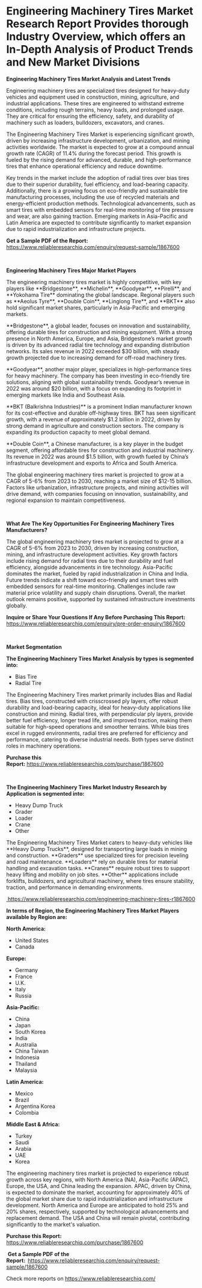 <p><h1>Engineering Machinery Tires Market Research Report Provides thorough Industry Overview, which offers an In-Depth Analysis of Product Trends and New Market Divisions</h1></p><p><strong>Engineering Machinery Tires Market Analysis and Latest Trends</strong></p>
<p><p>Engineering machinery tires are specialized tires designed for heavy-duty vehicles and equipment used in construction, mining, agriculture, and industrial applications. These tires are engineered to withstand extreme conditions, including rough terrains, heavy loads, and prolonged usage. They are critical for ensuring the efficiency, safety, and durability of machinery such as loaders, bulldozers, excavators, and cranes.</p><p>The Engineering Machinery Tires Market is experiencing significant growth, driven by increasing infrastructure development, urbanization, and mining activities worldwide. The market is expected to grow at a compound annual growth rate (CAGR) of 11.4% during the forecast period. This growth is fueled by the rising demand for advanced, durable, and high-performance tires that enhance operational efficiency and reduce downtime.</p><p>Key trends in the market include the adoption of radial tires over bias tires due to their superior durability, fuel efficiency, and load-bearing capacity. Additionally, there is a growing focus on eco-friendly and sustainable tire manufacturing processes, including the use of recycled materials and energy-efficient production methods. Technological advancements, such as smart tires with embedded sensors for real-time monitoring of tire pressure and wear, are also gaining traction. Emerging markets in Asia-Pacific and Latin America are expected to contribute significantly to market expansion due to rapid industrialization and infrastructure projects.</p></p>
<p><strong>Get a Sample PDF of the Report:&nbsp;</strong> <a href="https://www.reliableresearchiq.com/enquiry/request-sample/1867600?utm_campaign=1129&utm_medium=2&utm_source=Github&utm_content=ia&utm_term=24012025&utm_id=engineering-machinery-tires">https://www.reliableresearchiq.com/enquiry/request-sample/1867600</a></p>
<p>&nbsp;</p>
<p><strong>Engineering Machinery Tires Major Market Players</strong></p>
<p><p>The engineering machinery tires market is highly competitive, with key players like **Bridgestone**, **Michelin**, **Goodyear**, **Pirelli**, and **Yokohama Tire** dominating the global landscape. Regional players such as **Aeolus Tyre**, **Double Coin**, **Linglong Tire**, and **BKT** also hold significant market shares, particularly in Asia-Pacific and emerging markets.</p><p>**Bridgestone**, a global leader, focuses on innovation and sustainability, offering durable tires for construction and mining equipment. With a strong presence in North America, Europe, and Asia, Bridgestone’s market growth is driven by its advanced radial tire technology and expanding distribution networks. Its sales revenue in 2022 exceeded $30 billion, with steady growth projected due to increasing demand for off-road machinery tires.</p><p>**Goodyear**, another major player, specializes in high-performance tires for heavy machinery. The company has been investing in eco-friendly tire solutions, aligning with global sustainability trends. Goodyear’s revenue in 2022 was around $20 billion, with a focus on expanding its footprint in emerging markets like India and Southeast Asia.</p><p>**BKT (Balkrishna Industries)** is a prominent Indian manufacturer known for its cost-effective and durable off-highway tires. BKT has seen significant growth, with a revenue of approximately $1.2 billion in 2022, driven by strong demand in agriculture and construction sectors. The company is expanding its production capacity to meet global demand.</p><p>**Double Coin**, a Chinese manufacturer, is a key player in the budget segment, offering affordable tires for construction and industrial machinery. Its revenue in 2022 was around $1.5 billion, with growth fueled by China’s infrastructure development and exports to Africa and South America.</p><p>The global engineering machinery tires market is projected to grow at a CAGR of 5-6% from 2023 to 2030, reaching a market size of $12-15 billion. Factors like urbanization, infrastructure projects, and mining activities will drive demand, with companies focusing on innovation, sustainability, and regional expansion to maintain competitiveness.</p></p>
<p>&nbsp;</p>
<p><strong>What Are The Key Opportunities For Engineering Machinery Tires Manufacturers?</strong></p>
<p><p>The global engineering machinery tires market is projected to grow at a CAGR of 5-6% from 2023 to 2030, driven by increasing construction, mining, and infrastructure development activities. Key growth factors include rising demand for radial tires due to their durability and fuel efficiency, alongside advancements in tire technology. Asia-Pacific dominates the market, fueled by rapid industrialization in China and India. Future trends indicate a shift toward eco-friendly and smart tires with embedded sensors for real-time monitoring. Challenges include raw material price volatility and supply chain disruptions. Overall, the market outlook remains positive, supported by sustained infrastructure investments globally.</p></p>
<p><strong>Inquire or Share Your Questions If Any Before Purchasing This Report:</strong> <a href="https://www.reliableresearchiq.com/enquiry/pre-order-enquiry/1867600?utm_campaign=1129&utm_medium=2&utm_source=Github&utm_content=ia&utm_term=24012025&utm_id=engineering-machinery-tires">https://www.reliableresearchiq.com/enquiry/pre-order-enquiry/1867600</a></p>
<p>&nbsp;</p>
<p><strong>Market Segmentation</strong></p>
<p><strong>The Engineering Machinery Tires Market Analysis by types is segmented into:</strong></p>
<p><ul><li>Bias Tire</li><li>Radial Tire</li></ul></p>
<p><p>The Engineering Machinery Tires market primarily includes Bias and Radial tires. Bias tires, constructed with crisscrossed ply layers, offer robust durability and load-bearing capacity, ideal for heavy-duty applications like construction and mining. Radial tires, with perpendicular ply layers, provide better fuel efficiency, longer tread life, and improved traction, making them suitable for high-speed operations and smoother terrains. While bias tires excel in rugged environments, radial tires are preferred for efficiency and performance, catering to diverse industrial needs. Both types serve distinct roles in machinery operations.</p></p>
<p><strong>Purchase this Report:&nbsp;</strong><a href="https://www.reliableresearchiq.com/purchase/1867600?utm_campaign=1129&utm_medium=2&utm_source=Github&utm_content=ia&utm_term=24012025&utm_id=engineering-machinery-tires">https://www.reliableresearchiq.com/purchase/1867600</a></p>
<p>&nbsp;</p>
<p><strong>The Engineering Machinery Tires Market Industry Research by Application is segmented into:</strong></p>
<p><ul><li>Heavy Dump Truck</li><li>Grader</li><li>Loader</li><li>Crane</li><li>Other</li></ul></p>
<p><p>The Engineering Machinery Tires Market caters to heavy-duty vehicles like **Heavy Dump Trucks**, designed for transporting large loads in mining and construction. **Graders** use specialized tires for precision leveling and road maintenance. **Loaders** rely on durable tires for material handling and excavation tasks. **Cranes** require robust tires to support heavy lifting and mobility on job sites. **Other** applications include forklifts, bulldozers, and agricultural machinery, where tires ensure stability, traction, and performance in demanding environments.</p></p>
<p><a href="https://www.reliableresearchiq.com/engineering-machinery-tires-r1867600?utm_campaign=1129&utm_medium=2&utm_source=Github&utm_content=ia&utm_term=24012025&utm_id=engineering-machinery-tires">&nbsp;https://www.reliableresearchiq.com/engineering-machinery-tires-r1867600</a></p>
<p><strong>In terms of Region, the Engineering Machinery Tires Market Players available by Region are:</strong></p>
<p>
    <p> <strong> North America: </strong>
        <ul>
            <li>United States</li>
            <li>Canada</li>
        </ul>
        </p> 
    <p> <strong> Europe: </strong>
        <ul>
            <li>Germany</li>
            <li>France</li>
            <li>U.K.</li>
            <li>Italy</li>
            <li>Russia</li>
        </ul>
        </p> 
    <p> <strong> Asia-Pacific: </strong>
        <ul>
            <li>China</li>
            <li>Japan</li>
            <li>South Korea</li>
            <li>India</li>
            <li>Australia</li>
            <li>China Taiwan</li>
            <li>Indonesia</li>
            <li>Thailand</li>
            <li>Malaysia</li>
        </ul>
        </p> 
    <p> <strong> Latin America: </strong>
        <ul>
            <li>Mexico</li>
            <li>Brazil</li>
            <li>Argentina Korea</li>
            <li>Colombia</li>
        </ul>
        </p> 
    <p> <strong> Middle East & Africa: </strong>
        <ul>
            <li>Turkey</li>
            <li>Saudi</li>
            <li>Arabia</li>
            <li>UAE</li>
            <li>Korea</li>
        </ul>
    </p>
    </p>
<p><p>The engineering machinery tires market is projected to experience robust growth across key regions, with North America (NA), Asia-Pacific (APAC), Europe, the USA, and China leading the expansion. APAC, driven by China, is expected to dominate the market, accounting for approximately 40% of the global market share due to rapid industrialization and infrastructure development. North America and Europe are anticipated to hold 25% and 20% shares, respectively, supported by technological advancements and replacement demand. The USA and China will remain pivotal, contributing significantly to the market's valuation.</p></p>
<p><strong>Purchase this Report: </strong><a href="https://www.reliableresearchiq.com/purchase/1867600?utm_campaign=1129&utm_medium=2&utm_source=Github&utm_content=ia&utm_term=24012025&utm_id=engineering-machinery-tires">https://www.reliableresearchiq.com/purchase/1867600</a></p>
<p>&nbsp;<strong>Get a Sample PDF of the Report:&nbsp;&nbsp;</strong><a href="https://www.reliableresearchiq.com/enquiry/request-sample/1867600?utm_campaign=1129&utm_medium=2&utm_source=Github&utm_content=ia&utm_term=24012025&utm_id=engineering-machinery-tires">https://www.reliableresearchiq.com/enquiry/request-sample/1867600</a></p>
<p><strong></strong></p>
<p>Check more reports on <a href="https://www.reliableresearchiq.com/?utm_campaign=1129&utm_medium=2&utm_source=Github&utm_content=ia&utm_term=24012025&utm_id=engineering-machinery-tires">https://www.reliableresearchiq.com/</a></p>